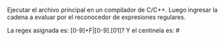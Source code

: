 Ejecutar el archivo principal en un compilador de C/C++.
Luego ingresar la cadena a evaluar por el reconocedor de expresiones regulares.

La regex asignada es: [0-9]+F|[0-9]\.[01]? 
Y el centinela es: #
